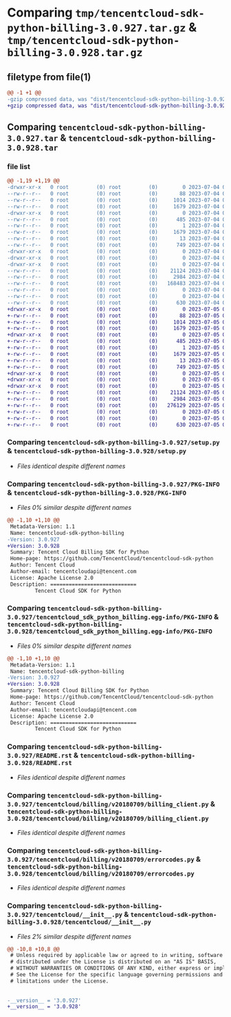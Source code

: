 # Comparing `tmp/tencentcloud-sdk-python-billing-3.0.927.tar.gz` & `tmp/tencentcloud-sdk-python-billing-3.0.928.tar.gz`

## filetype from file(1)

```diff
@@ -1 +1 @@
-gzip compressed data, was "dist/tencentcloud-sdk-python-billing-3.0.927.tar", last modified: Tue Jul  4 00:15:23 2023, max compression
+gzip compressed data, was "dist/tencentcloud-sdk-python-billing-3.0.928.tar", last modified: Wed Jul  5 00:19:20 2023, max compression
```

## Comparing `tencentcloud-sdk-python-billing-3.0.927.tar` & `tencentcloud-sdk-python-billing-3.0.928.tar`

### file list

```diff
@@ -1,19 +1,19 @@
-drwxr-xr-x   0 root         (0) root         (0)        0 2023-07-04 00:15:23.000000 tencentcloud-sdk-python-billing-3.0.927/
--rw-r--r--   0 root         (0) root         (0)       88 2023-07-04 00:15:23.000000 tencentcloud-sdk-python-billing-3.0.927/setup.cfg
--rw-r--r--   0 root         (0) root         (0)     1014 2023-07-04 00:15:23.000000 tencentcloud-sdk-python-billing-3.0.927/setup.py
--rw-r--r--   0 root         (0) root         (0)     1679 2023-07-04 00:15:23.000000 tencentcloud-sdk-python-billing-3.0.927/PKG-INFO
-drwxr-xr-x   0 root         (0) root         (0)        0 2023-07-04 00:15:23.000000 tencentcloud-sdk-python-billing-3.0.927/tencentcloud_sdk_python_billing.egg-info/
--rw-r--r--   0 root         (0) root         (0)      485 2023-07-04 00:15:23.000000 tencentcloud-sdk-python-billing-3.0.927/tencentcloud_sdk_python_billing.egg-info/SOURCES.txt
--rw-r--r--   0 root         (0) root         (0)        1 2023-07-04 00:15:23.000000 tencentcloud-sdk-python-billing-3.0.927/tencentcloud_sdk_python_billing.egg-info/dependency_links.txt
--rw-r--r--   0 root         (0) root         (0)     1679 2023-07-04 00:15:23.000000 tencentcloud-sdk-python-billing-3.0.927/tencentcloud_sdk_python_billing.egg-info/PKG-INFO
--rw-r--r--   0 root         (0) root         (0)       13 2023-07-04 00:15:23.000000 tencentcloud-sdk-python-billing-3.0.927/tencentcloud_sdk_python_billing.egg-info/top_level.txt
--rw-r--r--   0 root         (0) root         (0)      749 2023-07-04 00:15:23.000000 tencentcloud-sdk-python-billing-3.0.927/README.rst
-drwxr-xr-x   0 root         (0) root         (0)        0 2023-07-04 00:15:23.000000 tencentcloud-sdk-python-billing-3.0.927/tencentcloud/
-drwxr-xr-x   0 root         (0) root         (0)        0 2023-07-04 00:15:23.000000 tencentcloud-sdk-python-billing-3.0.927/tencentcloud/billing/
-drwxr-xr-x   0 root         (0) root         (0)        0 2023-07-04 00:15:23.000000 tencentcloud-sdk-python-billing-3.0.927/tencentcloud/billing/v20180709/
--rw-r--r--   0 root         (0) root         (0)    21124 2023-07-04 00:15:23.000000 tencentcloud-sdk-python-billing-3.0.927/tencentcloud/billing/v20180709/billing_client.py
--rw-r--r--   0 root         (0) root         (0)     2984 2023-07-04 00:15:23.000000 tencentcloud-sdk-python-billing-3.0.927/tencentcloud/billing/v20180709/errorcodes.py
--rw-r--r--   0 root         (0) root         (0)   168483 2023-07-04 00:15:23.000000 tencentcloud-sdk-python-billing-3.0.927/tencentcloud/billing/v20180709/models.py
--rw-r--r--   0 root         (0) root         (0)        0 2023-07-04 00:15:23.000000 tencentcloud-sdk-python-billing-3.0.927/tencentcloud/billing/v20180709/__init__.py
--rw-r--r--   0 root         (0) root         (0)        0 2023-07-04 00:15:23.000000 tencentcloud-sdk-python-billing-3.0.927/tencentcloud/billing/__init__.py
--rw-r--r--   0 root         (0) root         (0)      630 2023-07-04 00:15:23.000000 tencentcloud-sdk-python-billing-3.0.927/tencentcloud/__init__.py
+drwxr-xr-x   0 root         (0) root         (0)        0 2023-07-05 00:19:20.000000 tencentcloud-sdk-python-billing-3.0.928/
+-rw-r--r--   0 root         (0) root         (0)       88 2023-07-05 00:19:20.000000 tencentcloud-sdk-python-billing-3.0.928/setup.cfg
+-rw-r--r--   0 root         (0) root         (0)     1014 2023-07-05 00:19:20.000000 tencentcloud-sdk-python-billing-3.0.928/setup.py
+-rw-r--r--   0 root         (0) root         (0)     1679 2023-07-05 00:19:20.000000 tencentcloud-sdk-python-billing-3.0.928/PKG-INFO
+drwxr-xr-x   0 root         (0) root         (0)        0 2023-07-05 00:19:20.000000 tencentcloud-sdk-python-billing-3.0.928/tencentcloud_sdk_python_billing.egg-info/
+-rw-r--r--   0 root         (0) root         (0)      485 2023-07-05 00:19:20.000000 tencentcloud-sdk-python-billing-3.0.928/tencentcloud_sdk_python_billing.egg-info/SOURCES.txt
+-rw-r--r--   0 root         (0) root         (0)        1 2023-07-05 00:19:20.000000 tencentcloud-sdk-python-billing-3.0.928/tencentcloud_sdk_python_billing.egg-info/dependency_links.txt
+-rw-r--r--   0 root         (0) root         (0)     1679 2023-07-05 00:19:20.000000 tencentcloud-sdk-python-billing-3.0.928/tencentcloud_sdk_python_billing.egg-info/PKG-INFO
+-rw-r--r--   0 root         (0) root         (0)       13 2023-07-05 00:19:20.000000 tencentcloud-sdk-python-billing-3.0.928/tencentcloud_sdk_python_billing.egg-info/top_level.txt
+-rw-r--r--   0 root         (0) root         (0)      749 2023-07-05 00:19:20.000000 tencentcloud-sdk-python-billing-3.0.928/README.rst
+drwxr-xr-x   0 root         (0) root         (0)        0 2023-07-05 00:19:20.000000 tencentcloud-sdk-python-billing-3.0.928/tencentcloud/
+drwxr-xr-x   0 root         (0) root         (0)        0 2023-07-05 00:19:20.000000 tencentcloud-sdk-python-billing-3.0.928/tencentcloud/billing/
+drwxr-xr-x   0 root         (0) root         (0)        0 2023-07-05 00:19:20.000000 tencentcloud-sdk-python-billing-3.0.928/tencentcloud/billing/v20180709/
+-rw-r--r--   0 root         (0) root         (0)    21124 2023-07-05 00:19:20.000000 tencentcloud-sdk-python-billing-3.0.928/tencentcloud/billing/v20180709/billing_client.py
+-rw-r--r--   0 root         (0) root         (0)     2984 2023-07-05 00:19:20.000000 tencentcloud-sdk-python-billing-3.0.928/tencentcloud/billing/v20180709/errorcodes.py
+-rw-r--r--   0 root         (0) root         (0)   276129 2023-07-05 00:19:20.000000 tencentcloud-sdk-python-billing-3.0.928/tencentcloud/billing/v20180709/models.py
+-rw-r--r--   0 root         (0) root         (0)        0 2023-07-05 00:19:20.000000 tencentcloud-sdk-python-billing-3.0.928/tencentcloud/billing/v20180709/__init__.py
+-rw-r--r--   0 root         (0) root         (0)        0 2023-07-05 00:19:20.000000 tencentcloud-sdk-python-billing-3.0.928/tencentcloud/billing/__init__.py
+-rw-r--r--   0 root         (0) root         (0)      630 2023-07-05 00:19:20.000000 tencentcloud-sdk-python-billing-3.0.928/tencentcloud/__init__.py
```

### Comparing `tencentcloud-sdk-python-billing-3.0.927/setup.py` & `tencentcloud-sdk-python-billing-3.0.928/setup.py`

 * *Files identical despite different names*

### Comparing `tencentcloud-sdk-python-billing-3.0.927/PKG-INFO` & `tencentcloud-sdk-python-billing-3.0.928/PKG-INFO`

 * *Files 0% similar despite different names*

```diff
@@ -1,10 +1,10 @@
 Metadata-Version: 1.1
 Name: tencentcloud-sdk-python-billing
-Version: 3.0.927
+Version: 3.0.928
 Summary: Tencent Cloud Billing SDK for Python
 Home-page: https://github.com/TencentCloud/tencentcloud-sdk-python
 Author: Tencent Cloud
 Author-email: tencentcloudapi@tencent.com
 License: Apache License 2.0
 Description: ============================
         Tencent Cloud SDK for Python
```

### Comparing `tencentcloud-sdk-python-billing-3.0.927/tencentcloud_sdk_python_billing.egg-info/PKG-INFO` & `tencentcloud-sdk-python-billing-3.0.928/tencentcloud_sdk_python_billing.egg-info/PKG-INFO`

 * *Files 0% similar despite different names*

```diff
@@ -1,10 +1,10 @@
 Metadata-Version: 1.1
 Name: tencentcloud-sdk-python-billing
-Version: 3.0.927
+Version: 3.0.928
 Summary: Tencent Cloud Billing SDK for Python
 Home-page: https://github.com/TencentCloud/tencentcloud-sdk-python
 Author: Tencent Cloud
 Author-email: tencentcloudapi@tencent.com
 License: Apache License 2.0
 Description: ============================
         Tencent Cloud SDK for Python
```

### Comparing `tencentcloud-sdk-python-billing-3.0.927/README.rst` & `tencentcloud-sdk-python-billing-3.0.928/README.rst`

 * *Files identical despite different names*

### Comparing `tencentcloud-sdk-python-billing-3.0.927/tencentcloud/billing/v20180709/billing_client.py` & `tencentcloud-sdk-python-billing-3.0.928/tencentcloud/billing/v20180709/billing_client.py`

 * *Files identical despite different names*

### Comparing `tencentcloud-sdk-python-billing-3.0.927/tencentcloud/billing/v20180709/errorcodes.py` & `tencentcloud-sdk-python-billing-3.0.928/tencentcloud/billing/v20180709/errorcodes.py`

 * *Files identical despite different names*

### Comparing `tencentcloud-sdk-python-billing-3.0.927/tencentcloud/__init__.py` & `tencentcloud-sdk-python-billing-3.0.928/tencentcloud/__init__.py`

 * *Files 2% similar despite different names*

```diff
@@ -10,8 +10,8 @@
 # Unless required by applicable law or agreed to in writing, software
 # distributed under the License is distributed on an "AS IS" BASIS,
 # WITHOUT WARRANTIES OR CONDITIONS OF ANY KIND, either express or implied.
 # See the License for the specific language governing permissions and
 # limitations under the License.
 
 
-__version__ = '3.0.927'
+__version__ = '3.0.928'
```

